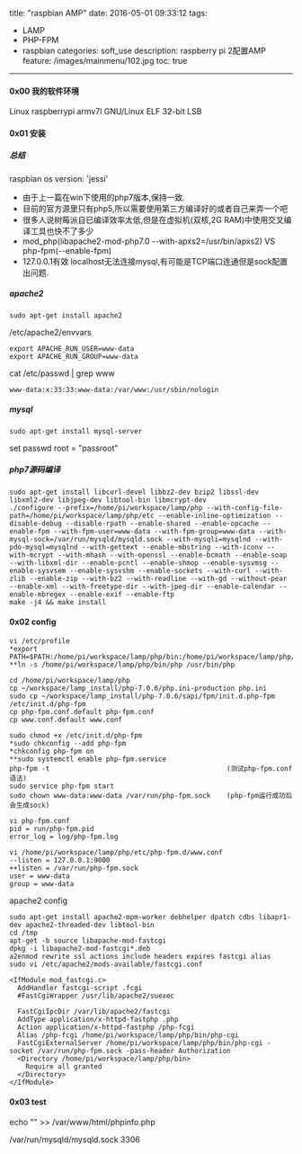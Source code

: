 title: "raspbian AMP"
date: 2016-05-01 09:33:12
tags:
- LAMP
- PHP-FPM
- raspbian
categories: soft_use
description: raspberry pi 2配置AMP
feature: /images/mainmenu/102.jpg
toc: true
---
#### 0x00 我的软件环境 
Linux raspberrypi armv7l GNU/Linux	ELF 32-bit LSB
#### 0x01 安装
##### 总结
raspbian os version: 'jessi'

* 由于上一篇在win下使用的php7版本,保持一致.
* 目前的官方源里只有php5,所以需要使用第三方编译好的或者自己来弄一个吧
* 很多人说树莓派自已编译效率太低,但是在虚拟机(双核,2G RAM)中使用交叉编译工具也快不了多少
* mod_php(libapache2-mod-php7.0 --with-apxs2=/usr/bin/apxs2) VS php-fpm(--enable-fpm)
* 127.0.0.1有效 localhost无法连接mysql,有可能是TCP端口连通但是sock配置出问题.

##### apache2
```
sudo apt-get install apache2
```
/etc/apache2/envvars 
```
export APACHE_RUN_USER=www-data
export APACHE_RUN_GROUP=www-data
```
cat /etc/passwd | grep www
```
www-data:x:33:33:www-data:/var/www:/usr/sbin/nologin
```
##### mysql
```
sudo apt-get install mysql-server 
```
set passwd root = "passroot"
##### php7源码编译
```
sudo apt-get install libcurl-devel libbz2-dev bzip2 libssl-dev libxml2-dev libjpeg-dev libtool-bin libmcrypt-dev 
./configure --prefix=/home/pi/workspace/lamp/php --with-config-file-path=/home/pi/workspace/lamp/php/etc --enable-inline-optimization --disable-debug --disable-rpath --enable-shared --enable-opcache --enable-fpm --with-fpm-user=www-data --with-fpm-group=www-data --with-mysql-sock=/var/run/mysqld/mysqld.sock --with-mysqli=mysqlnd --with-pdo-mysql=mysqlnd --with-gettext --enable-mbstring --with-iconv --with-mcrypt --with-mhash --with-openssl --enable-bcmath --enable-soap --with-libxml-dir --enable-pcntl --enable-shmop --enable-sysvmsg --enable-sysvsem --enable-sysvshm --enable-sockets --with-curl --with-zlib --enable-zip --with-bz2 --with-readline --with-gd --without-pear --enable-xml --with-freetype-dir --with-jpeg-dir --enable-calendar --enable-mbregex --enable-exif --enable-ftp
make -j4 && make install
```
<!-- more -->
#### 0x02 config
```
vi /etc/profile
*export PATH=$PATH:/home/pi/workspace/lamp/php/bin:/home/pi/workspace/lamp/php/sbin
**ln -s /home/pi/workspace/lamp/php/bin/php /usr/bin/php

cd /home/pi/workspace/lamp/php
cp ~/workspace/lamp_install/php-7.0.6/php.ini-production php.ini
sudo cp ~/workspace/lamp_install/php-7.0.6/sapi/fpm/init.d.php-fpm /etc/init.d/php-fpm
cp php-fpm.conf.default php-fpm.conf
cp www.conf.default www.conf

sudo chmod +x /etc/init.d/php-fpm 
*sudo chkconfig --add php-fpm
*chkconfig php-fpm on
**sudo systemctl enable php-fpm.service
php-fpm -t                                            (测试php-fpm.conf语法)
sudo service php-fpm start
sudo chown www-data:www-data /var/run/php-fpm.sock    (php-fpm运行成功后会生成sock)
```
```
vi php-fpm.conf
pid = run/php-fpm.pid
error_log = log/php-fpm.log
```
```
vi /home/pi/workspace/lamp/php/etc/php-fpm.d/www.conf
--listen = 127.0.0.1:9000
++listen = /var/run/php-fpm.sock
user = www-data
group = www-data
```
apache2 config
```
sudo apt-get install apache2-mpm-worker debhelper dpatch cdbs libapr1-dev apache2-threaded-dev libtool-bin
cd /tmp
apt-get -b source libapache-mod-fastcgi
dpkg -i libapache2-mod-fastcgi*.deb
a2enmod rewrite ssl actions include headers expires fastcgi alias
sudo vi /etc/apache2/mods-available/fastcgi.conf

<IfModule mod_fastcgi.c>
  AddHandler fastcgi-script .fcgi
  #FastCgiWrapper /usr/lib/apache2/suexec

  FastCgiIpcDir /var/lib/apache2/fastcgi
  AddType application/x-httpd-fastphp .php
  Action application/x-httpd-fastphp /php-fcgi
  Alias /php-fcgi /home/pi/workspace/lamp/php/bin/php-cgi
  FastCgiExternalServer /home/pi/workspace/lamp/php/bin/php-cgi -socket /var/run/php-fpm.sock -pass-header Authorization
  <Directory /home/pi/workspace/lamp/php/bin>
    Require all granted
  </Directory>
</IfModule>
```

#### 0x03 test
echo "<?php phpinfo();?>" >> /var/www/html/phpinfo.php

 /var/run/mysqld/mysqld.sock    3306

